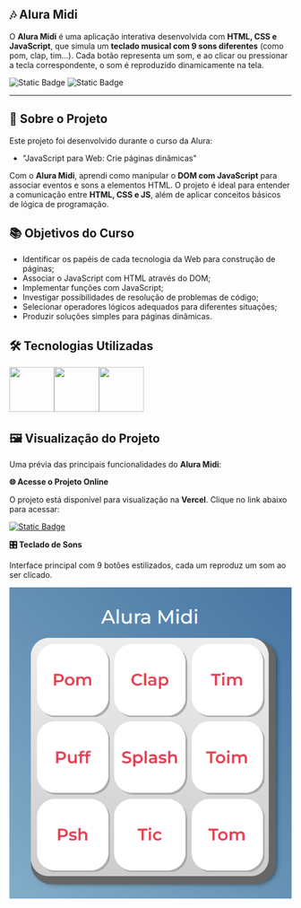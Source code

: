 ## 🎶 Alura Midi

O **Alura Midi** é uma aplicação interativa desenvolvida com **HTML, CSS e JavaScript**, que simula um **teclado musical com 9 sons diferentes** (como pom, clap, tim...). Cada botão representa um som, e ao clicar ou pressionar a tecla correspondente, o som é reproduzido dinamicamente na tela.

![Static Badge](https://img.shields.io/badge/Conclu%C3%ADdo-label?style=for-the-badge&label=Status) ![Static Badge](https://img.shields.io/badge/Alura-label?style=for-the-badge&label=Curso&color=%23000080)

<hr>

## 🚀 Sobre o Projeto

Este projeto foi desenvolvido durante o curso da Alura:

* "JavaScript para Web: Crie páginas dinâmicas"

Com o **Alura Midi**, aprendi como manipular o **DOM com JavaScript** para associar eventos e sons a elementos HTML. O projeto é ideal para entender a comunicação entre **HTML, CSS e JS**, além de aplicar conceitos básicos de lógica de programação.

## 📚 Objetivos do Curso

* Identificar os papéis de cada tecnologia da Web para construção de páginas;
* Associar o JavaScript com HTML através do DOM;
* Implementar funções com JavaScript;
* Investigar possibilidades de resolução de problemas de código;
* Selecionar operadores lógicos adequados para diferentes situações;
* Produzir soluções simples para páginas dinâmicas.

## 🛠️ Tecnologias Utilizadas

<img src="https://cdn.jsdelivr.net/gh/devicons/devicon@latest/icons/html5/html5-original-wordmark.svg" width="80" height="80"/><img src="https://cdn.jsdelivr.net/gh/devicons/devicon@latest/icons/css3/css3-original-wordmark.svg" width="80" height="80"/><img src="https://cdn.jsdelivr.net/gh/devicons/devicon@latest/icons/javascript/javascript-original.svg" width="80" height="80"/>

## 🖼️ Visualização do Projeto

Uma prévia das principais funcionalidades do **Alura Midi**:

**🌐 Acesse o Projeto Online**

O projeto está disponível para visualização na **Vercel**. Clique no link abaixo para acessar:

<a href="https://alura-midi-vjrn.vercel.app/" target="_blank">![Static Badge](https://img.shields.io/badge/Vercel-project?style=for-the-badge&color=A91079)</a>

**🎛️ Teclado de Sons**

Interface principal com 9 botões estilizados, cada um reproduz um som ao ser clicado.

![Teclado de Sons](images/alura-midi.png)

